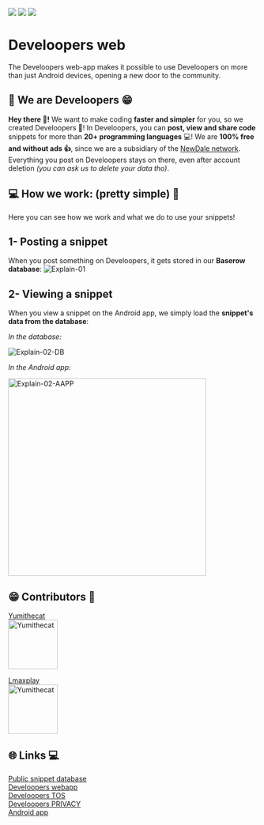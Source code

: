 <img src="https://img.shields.io/github/issues/yumithecat/Develoopers"></img>
<img src="https://img.shields.io/github/license/yumithecat/Develoopers"></img>
<img src="https://img.shields.io/github/v/release/yumithecat/Develoopers?label=latest%20release"></img>
# Develoopers web
The Develoopers web-app makes it possible to use Develoopers on more than just Android devices, opening a new door to the community.

## 👋 We are Develoopers 😁
**Hey there 👋!** We want to make coding **faster and simpler** for you, so we created Develoopers 🎉! In Develoopers, you can **post, view and share code** snippets for more than **20+ programming languages** 💻! We are **100% free and without ads 👍**, since we are a subsidiary of the [NewDale network](https://newdale.net). Everything you post on Develoopers stays on there, even after account deletion *(you can ask us to delete your data tho)*.


## 💻 How we work: (pretty simple) 📖
Here you can see how we work and what we do to use your snippets!

## 1- Posting a snippet
When you post something on Develoopers, it gets stored in our **Baserow database**:
<img src="https://files.newdale.net/develoopers/img1.png" alt="Explain-01">

## 2- Viewing a snippet
When you view a snippet on the Android app, we simply load the **snippet's data from the database**:

*In the database:*

<img src="https://files.newdale.net/develoopers/img2.png" alt="Explain-02-DB">


*In the Android app:*

<img style="width: auto;height:400px;" src="https://files.newdale.net/develoopers/img3.png" alt="Explain-02-AAPP">


## 😁 Contributors 🎉
<a href="https://yumithecat.newdale.net" target="_blank">Yumithecat</a><br>
<img src="https://avatars.githubusercontent.com/u/89903745?v=4" style="width: 100px;height: 100px;" alt="Yumithecat">

<a href="https://github.com/LmaxplayG" target="_blank">Lmaxplay</a><br>
<img src="https://avatars.githubusercontent.com/u/107948697?v=4" style="width: 100px;height: 100px;" alt="Yumithecat">

## 🌐 Links 💻
<a href="https://srv.newdale.net/public/grid/8AYlwZDHR2no-tIPRZm4vDVoTJa4PPJex52gDN9BPBU" target="_blank">Public snippet database</a><br>
<a href="https://app.develoopers.net/" target="_blank">Develoopers webapp</a><br>
<a href="https://develoopers.net/tos" target="_blank">Develoopers TOS</a><br>
<a href="https://develoopers.net/privacy" target="_blank">Develoopers PRIVACY</a><br>
<a href="https://develoopers.net/a-download" target="_blank">Android app</a><br>


